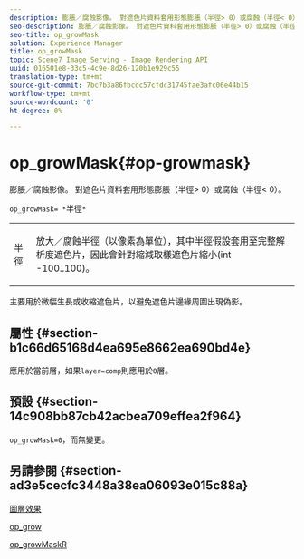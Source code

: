 ```yaml
---
description: 膨脹／腐蝕影像。 對遮色片資料套用形態膨脹（半徑> 0）或腐蝕（半徑< 0）。
seo-description: 膨脹／腐蝕影像。 對遮色片資料套用形態膨脹（半徑> 0）或腐蝕（半徑< 0）。
seo-title: op_growMask
solution: Experience Manager
title: op_growMask
topic: Scene7 Image Serving - Image Rendering API
uuid: 016501e8-33c5-4c9e-8d26-120b1e929c55
translation-type: tm+mt
source-git-commit: 7bc7b3a86fbcdc57cfdc31745fae3afc06e44b15
workflow-type: tm+mt
source-wordcount: '0'
ht-degree: 0%

---
```



# op_growMask{#op-growmask}

膨脹／腐蝕影像。 對遮色片資料套用形態膨脹（半徑> 0）或腐蝕（半徑&lt; 0）。

`op_growMask= *`半徑`*`

<table id="simpletable_3BAA4523D29E447FA7A4C9009B3E8344"> 
 <tr class="strow"> 
  <td class="stentry"> <p><span class="varname"> 半徑</span> </p> </td> 
  <td class="stentry"> <p>放大／腐蝕半徑（以像素為單位），其中半徑假設套用至完整解析度遮色片，因此會針對縮減取樣遮色片縮小(int -100..100)。 </p></td> 
 </tr> 
</table>

主要用於微幅生長或收縮遮色片，以避免遮色片邊緣周圍出現偽影。

## 屬性 {#section-b1c66d65168d4ea695e8662ea690bd4e}

應用於當前層，如果`layer=comp`則應用於`0`層。

## 預設 {#section-14c908bb87cb42acbea709effea2f964}

`op_growMask=0`，而無變更。

## 另請參閱 {#section-ad3e5cecfc3448a38ea06093e015c88a}

[圖層效果](../../../../../is-api/http-ref/image-serving-api-ref/c-http-protocol-reference/c-syntax-and-features/r-layer-effects.md#reference-82a6b5311b3d4471ad2799adb3b2201c)

[op_grow](../../../../../is-api/http-ref/image-serving-api-ref/c-http-protocol-reference/c-command-reference/r-op-grow.md#reference-f95f3291c78c42b9a34b1b7e177e739a)

[op_growMaskR](../../../../../is-api/http-ref/image-serving-api-ref/c-http-protocol-reference/c-command-reference/r-op-growmaskr.md#reference-8092864159ae43c490821b9590d7709a)
